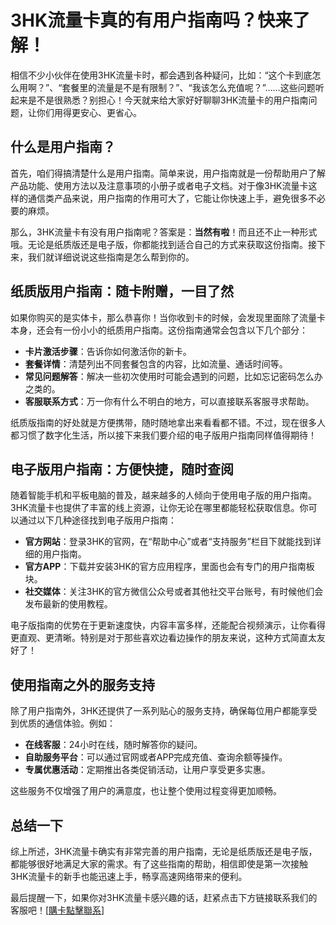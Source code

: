# 3HK流量卡真的有用户指南吗？快来了解！

相信不少小伙伴在使用3HK流量卡时，都会遇到各种疑问，比如：“这个卡到底怎么用啊？”、“套餐里的流量是不是有限制？”、“我该怎么充值呢？”……这些问题听起来是不是很熟悉？别担心！今天就来给大家好好聊聊3HK流量卡的用户指南问题，让你们用得更安心、更省心。

## 什么是用户指南？

首先，咱们得搞清楚什么是用户指南。简单来说，用户指南就是一份帮助用户了解产品功能、使用方法以及注意事项的小册子或者电子文档。对于像3HK流量卡这样的通信类产品来说，用户指南的作用可大了，它能让你快速上手，避免很多不必要的麻烦。

那么，3HK流量卡有没有用户指南呢？答案是：**当然有啦**！而且还不止一种形式哦。无论是纸质版还是电子版，你都能找到适合自己的方式来获取这份指南。接下来，我们就详细说说这些指南是怎么帮到你的。

## 纸质版用户指南：随卡附赠，一目了然

如果你购买的是实体卡，那么恭喜你！当你收到卡的时候，会发现里面除了流量卡本身，还会有一份小小的纸质用户指南。这份指南通常会包含以下几个部分：

- **卡片激活步骤**：告诉你如何激活你的新卡。
- **套餐详情**：清楚列出不同套餐包含的内容，比如流量、通话时间等。
- **常见问题解答**：解决一些初次使用时可能会遇到的问题，比如忘记密码怎么办之类的。
- **客服联系方式**：万一你有什么不明白的地方，可以直接联系客服寻求帮助。

纸质版指南的好处就是方便携带，随时随地拿出来看看都不错。不过，现在很多人都习惯了数字化生活，所以接下来我们要介绍的电子版用户指南同样值得期待！

## 电子版用户指南：方便快捷，随时查阅

随着智能手机和平板电脑的普及，越来越多的人倾向于使用电子版的用户指南。3HK流量卡也提供了丰富的线上资源，让你无论在哪里都能轻松获取信息。你可以通过以下几种途径找到电子版用户指南：

- **官方网站**：登录3HK的官网，在“帮助中心”或者“支持服务”栏目下就能找到详细的用户指南。
- **官方APP**：下载并安装3HK的官方应用程序，里面也会有专门的用户指南板块。
- **社交媒体**：关注3HK的官方微信公众号或者其他社交平台账号，有时候他们会发布最新的使用教程。

电子版指南的优势在于更新速度快，内容丰富多样，还能配合视频演示，让你看得更直观、更清晰。特别是对于那些喜欢边看边操作的朋友来说，这种方式简直太友好了！

## 使用指南之外的服务支持

除了用户指南外，3HK还提供了一系列贴心的服务支持，确保每位用户都能享受到优质的通信体验。例如：

- **在线客服**：24小时在线，随时解答你的疑问。
- **自助服务平台**：可以通过官网或者APP完成充值、查询余额等操作。
- **专属优惠活动**：定期推出各类促销活动，让用户享受更多实惠。

这些服务不仅增强了用户的满意度，也让整个使用过程变得更加顺畅。

## 总结一下

综上所述，3HK流量卡确实有非常完善的用户指南，无论是纸质版还是电子版，都能够很好地满足大家的需求。有了这些指南的帮助，相信即使是第一次接触3HK流量卡的新手也能迅速上手，畅享高速网络带来的便利。

最后提醒一下，如果你对3HK流量卡感兴趣的话，赶紧点击下方链接联系我们的客服吧！[[購卡點擊聯系](https://t.me/s/esim1088)]